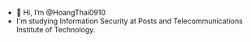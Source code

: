 - 👋 Hi, I’m @HoangThai0910
- I'm studying Information Security at Posts and Telecommunications Institute of Technology.

<!---
HoangThai0910/HoangThai0910 is a ✨ special ✨ repository because its `README.md` (this file) appears on your GitHub profile.
You can click the Preview link to take a look at your changes.
--->
